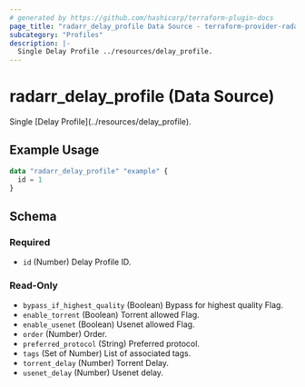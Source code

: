 ```yaml
---
# generated by https://github.com/hashicorp/terraform-plugin-docs
page_title: "radarr_delay_profile Data Source - terraform-provider-radarr"
subcategory: "Profiles"
description: |-
  Single Delay Profile ../resources/delay_profile.
---
```


# radarr_delay_profile (Data Source)

<!-- subcategory:Profiles -->Single [Delay Profile](../resources/delay_profile).

## Example Usage

```terraform
data "radarr_delay_profile" "example" {
  id = 1
}
```

<!-- schema generated by tfplugindocs -->
## Schema

### Required

- `id` (Number) Delay Profile ID.

### Read-Only

- `bypass_if_highest_quality` (Boolean) Bypass for highest quality Flag.
- `enable_torrent` (Boolean) Torrent allowed Flag.
- `enable_usenet` (Boolean) Usenet allowed Flag.
- `order` (Number) Order.
- `preferred_protocol` (String) Preferred protocol.
- `tags` (Set of Number) List of associated tags.
- `torrent_delay` (Number) Torrent Delay.
- `usenet_delay` (Number) Usenet delay.


